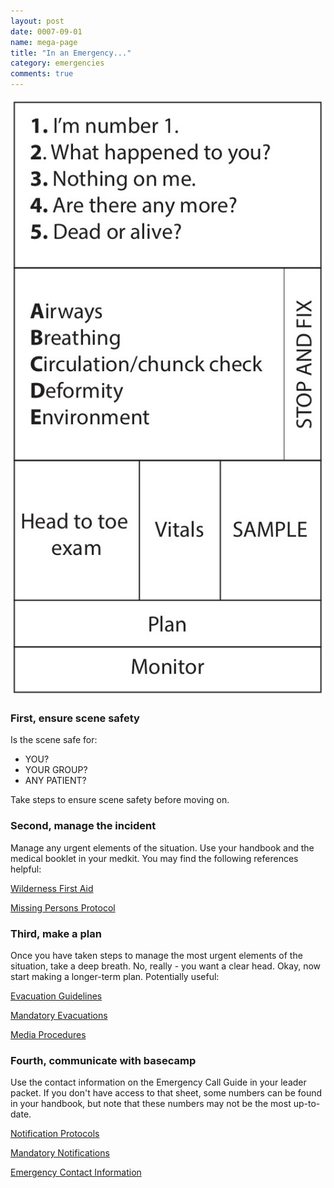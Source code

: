 ```yaml
---
layout: post
date: 0007-09-01
name: mega-page
title: "In an Emergency..."
category: emergencies
comments: true
---
```


![WFA Diagram](../assets/pas.jpg)

### First, ensure scene safety

Is the scene safe for:

- YOU?
- YOUR GROUP?
- ANY PATIENT?

Take steps to ensure scene safety before moving on.

### Second, manage the incident

Manage any urgent elements of the situation. Use your handbook and the medical booklet in your medkit. You may find the following references helpful:

[Wilderness First Aid](/emergencies/wilderness-first-aid.html)

[Missing Persons Protocol](/emergencies/emergency-procedures.html)

### Third, make a plan

Once you have taken steps to manage the most urgent elements of the situation, take a deep breath. No, really - you want a clear head. Okay, now start making a longer-term plan.  Potentially useful:

[Evacuation Guidelines](/emergencies/emergency-procedures.html)

[Mandatory Evacuations](/emergencies/emergency-procedures.html)

[Media Procedures](/emergencies/emergency-procedures.html)

### Fourth, communicate with basecamp

Use the contact information on the Emergency Call Guide in your leader packet. If you don't have access to that sheet, some numbers can be found in your handbook, but note that these numbers may not be the most up-to-date.

[Notification Protocols](/emergencies/emergency-procedures.html)

[Mandatory Notifications](/emergencies/emergency-procedures.html)

[Emergency Contact Information](/emergencies/emergency-contact-information.html)